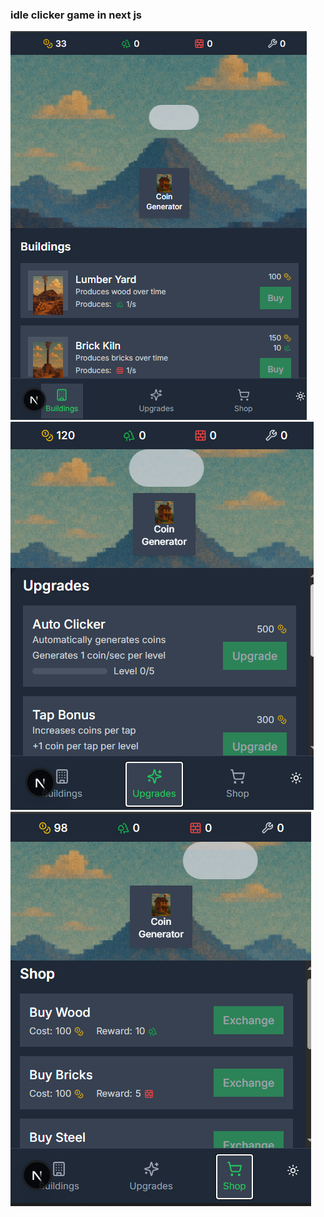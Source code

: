 ### idle clicker game in next js
![image](/demos/interface.png)
![image](/demos/upgrades.png)
![image](/demos/shop.png)
